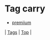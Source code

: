<!--
title: Tag carry
date: 2020-06-28T15:26:58.264Z
tags:
-->
# Tag carry

 * [premiium](100456690214.md)

| [Tags](tags.md) | [Top](index.md) |
